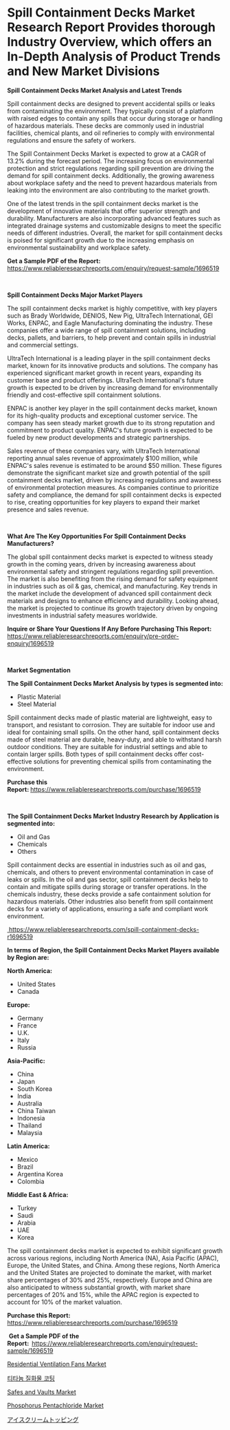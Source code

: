 <p><h1>Spill Containment Decks Market Research Report Provides thorough Industry Overview, which offers an In-Depth Analysis of Product Trends and New Market Divisions</h1></p><p><strong>Spill Containment Decks Market Analysis and Latest Trends</strong></p>
<p><p>Spill containment decks are designed to prevent accidental spills or leaks from contaminating the environment. They typically consist of a platform with raised edges to contain any spills that occur during storage or handling of hazardous materials. These decks are commonly used in industrial facilities, chemical plants, and oil refineries to comply with environmental regulations and ensure the safety of workers.</p><p>The Spill Containment Decks Market is expected to grow at a CAGR of 13.2% during the forecast period. The increasing focus on environmental protection and strict regulations regarding spill prevention are driving the demand for spill containment decks. Additionally, the growing awareness about workplace safety and the need to prevent hazardous materials from leaking into the environment are also contributing to the market growth.</p><p>One of the latest trends in the spill containment decks market is the development of innovative materials that offer superior strength and durability. Manufacturers are also incorporating advanced features such as integrated drainage systems and customizable designs to meet the specific needs of different industries. Overall, the market for spill containment decks is poised for significant growth due to the increasing emphasis on environmental sustainability and workplace safety.</p></p>
<p><strong>Get a Sample PDF of the Report:&nbsp;</strong> <a href="https://www.reliableresearchreports.com/enquiry/request-sample/1696519">https://www.reliableresearchreports.com/enquiry/request-sample/1696519</a></p>
<p>&nbsp;</p>
<p><strong>Spill Containment Decks Major Market Players</strong></p>
<p><p>The spill containment decks market is highly competitive, with key players such as Brady Worldwide, DENIOS, New Pig, UltraTech International, GEI Works, ENPAC, and Eagle Manufacturing dominating the industry. These companies offer a wide range of spill containment solutions, including decks, pallets, and barriers, to help prevent and contain spills in industrial and commercial settings.</p><p>UltraTech International is a leading player in the spill containment decks market, known for its innovative products and solutions. The company has experienced significant market growth in recent years, expanding its customer base and product offerings. UltraTech International's future growth is expected to be driven by increasing demand for environmentally friendly and cost-effective spill containment solutions.</p><p>ENPAC is another key player in the spill containment decks market, known for its high-quality products and exceptional customer service. The company has seen steady market growth due to its strong reputation and commitment to product quality. ENPAC's future growth is expected to be fueled by new product developments and strategic partnerships.</p><p>Sales revenue of these companies vary, with UltraTech International reporting annual sales revenue of approximately $100 million, while ENPAC's sales revenue is estimated to be around $50 million. These figures demonstrate the significant market size and growth potential of the spill containment decks market, driven by increasing regulations and awareness of environmental protection measures. As companies continue to prioritize safety and compliance, the demand for spill containment decks is expected to rise, creating opportunities for key players to expand their market presence and sales revenue.</p></p>
<p>&nbsp;</p>
<p><strong>What Are The Key Opportunities For Spill Containment Decks Manufacturers?</strong></p>
<p><p>The global spill containment decks market is expected to witness steady growth in the coming years, driven by increasing awareness about environmental safety and stringent regulations regarding spill prevention. The market is also benefiting from the rising demand for safety equipment in industries such as oil & gas, chemical, and manufacturing. Key trends in the market include the development of advanced spill containment deck materials and designs to enhance efficiency and durability. Looking ahead, the market is projected to continue its growth trajectory driven by ongoing investments in industrial safety measures worldwide.</p></p>
<p><strong>Inquire or Share Your Questions If Any Before Purchasing This Report:</strong> <a href="https://www.reliableresearchreports.com/enquiry/pre-order-enquiry/1696519">https://www.reliableresearchreports.com/enquiry/pre-order-enquiry/1696519</a></p>
<p>&nbsp;</p>
<p><strong>Market Segmentation</strong></p>
<p><strong>The Spill Containment Decks Market Analysis by types is segmented into:</strong></p>
<p><ul><li>Plastic Material</li><li>Steel Material</li></ul></p>
<p><p>Spill containment decks made of plastic material are lightweight, easy to transport, and resistant to corrosion. They are suitable for indoor use and ideal for containing small spills. On the other hand, spill containment decks made of steel material are durable, heavy-duty, and able to withstand harsh outdoor conditions. They are suitable for industrial settings and able to contain larger spills. Both types of spill containment decks offer cost-effective solutions for preventing chemical spills from contaminating the environment.</p></p>
<p><strong>Purchase this Report:&nbsp;</strong><a href="https://www.reliableresearchreports.com/purchase/1696519">https://www.reliableresearchreports.com/purchase/1696519</a></p>
<p>&nbsp;</p>
<p><strong>The Spill Containment Decks Market Industry Research by Application is segmented into:</strong></p>
<p><ul><li>Oil and Gas</li><li>Chemicals</li><li>Others</li></ul></p>
<p><p>Spill containment decks are essential in industries such as oil and gas, chemicals, and others to prevent environmental contamination in case of leaks or spills. In the oil and gas sector, spill containment decks help to contain and mitigate spills during storage or transfer operations. In the chemicals industry, these decks provide a safe containment solution for hazardous materials. Other industries also benefit from spill containment decks for a variety of applications, ensuring a safe and compliant work environment.</p></p>
<p><a href="https://www.reliableresearchreports.com/spill-containment-decks-r1696519">&nbsp;https://www.reliableresearchreports.com/spill-containment-decks-r1696519</a></p>
<p><strong>In terms of Region, the Spill Containment Decks Market Players available by Region are:</strong></p>
<p>
    <p> <strong> North America: </strong>
        <ul>
            <li>United States</li>
            <li>Canada</li>
        </ul>
        </p> 
    <p> <strong> Europe: </strong>
        <ul>
            <li>Germany</li>
            <li>France</li>
            <li>U.K.</li>
            <li>Italy</li>
            <li>Russia</li>
        </ul>
        </p> 
    <p> <strong> Asia-Pacific: </strong>
        <ul>
            <li>China</li>
            <li>Japan</li>
            <li>South Korea</li>
            <li>India</li>
            <li>Australia</li>
            <li>China Taiwan</li>
            <li>Indonesia</li>
            <li>Thailand</li>
            <li>Malaysia</li>
        </ul>
        </p> 
    <p> <strong> Latin America: </strong>
        <ul>
            <li>Mexico</li>
            <li>Brazil</li>
            <li>Argentina Korea</li>
            <li>Colombia</li>
        </ul>
        </p> 
    <p> <strong> Middle East & Africa: </strong>
        <ul>
            <li>Turkey</li>
            <li>Saudi</li>
            <li>Arabia</li>
            <li>UAE</li>
            <li>Korea</li>
        </ul>
    </p>
    </p>
<p><p>The spill containment decks market is expected to exhibit significant growth across various regions, including North America (NA), Asia Pacific (APAC), Europe, the United States, and China. Among these regions, North America and the United States are projected to dominate the market, with market share percentages of 30% and 25%, respectively. Europe and China are also anticipated to witness substantial growth, with market share percentages of 20% and 15%, while the APAC region is expected to account for 10% of the market valuation.</p></p>
<p><strong>Purchase this Report: </strong><a href="https://www.reliableresearchreports.com/purchase/1696519">https://www.reliableresearchreports.com/purchase/1696519</a></p>
<p>&nbsp;<strong>Get a Sample PDF of the Report:&nbsp;&nbsp;</strong><a href="https://www.reliableresearchreports.com/enquiry/request-sample/1696519">https://www.reliableresearchreports.com/enquiry/request-sample/1696519</a></p>
<p><strong></strong></p>
<p><p><a href="https://github.com/jerrycopelandthomaswsqd8q/Market-Research-Report-List-2/blob/main/residential-ventilation-fans-market.md">Residential Ventilation Fans Market</a></p><p><a href="https://github.com/BrettWeberrt8767765/Market-Research-Report-List-1/blob/main/772691920084.md">티타늄 질화물 코팅</a></p><p><a href="https://github.com/brenzgnarento/Market-Research-Report-List-2/blob/main/safes-and-vaults-market.md">Safes and Vaults Market</a></p><p><a href="https://issuu.com/reportprime-2/docs/phosphorus-pentachloride-market-size-2030.pptx">Phosphorus Pentachloride Market</a></p><p><a href="https://github.com/jkjreqjscoxx7/Market-Research-Report-List-1/blob/main/143056221833.md">アイスクリームトッピング</a></p></p>